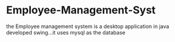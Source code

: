 # Employee-Management-Syst
the Employee management system is a  desktop application in java developed swing...it uses mysql as the database
